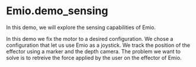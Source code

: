 # Emio.demo_sensing

In this demo, we will explore the sensing capabilities of Emio. 

In this demo we fix the motor to a desired configuration. We chose a configuration that let us use Emio as a joystick. 
We track the position of the effector using a marker and the depth camera.
The problem we want to solve is to retreive the force applied by the user on the effector of Emio.  
